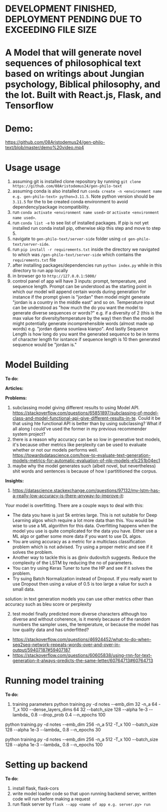 # **DEVELOPMENT FINISHED, DEPLOYMENT PENDING DUE TO EXCEEDING FILE SIZE**

# A Model that will generate novel sequences of philosophical text based on writings about Jungian psychology, Biblical philosophy, and the lot. Built with React.js, Flask, and Tensorflow

# Demo:
https://github.com/08Aristodemus24/gen-philo-text/blob/master/demo%20video.mp4

# Usage usage
1. assuming git is installed clone repository by running `git clone https://github.com/08Aristodemus24/gen-philo-text`
2. assuming conda is also installed run `conda create -n <environment name e.g. gen-philo-text> python=3.11.5`. Note python version should be `3.11.5` for the to be created conda environment to avoid dependency/package incompatibility.
3. run `conda activate <environment name used>` or `activate <environment name used>`.
4. run `conda list -e` to see list of installed packages. If pip is not yet installed run conda install pip, otherwise skip this step and move to step 5.
5. navigate to `gen-philo-text/server-side` folder using `cd gen-philo-text/server-side`.
5. run `pip install -r requirements.txt` inside the directory we navigated to which was `/gen-philo-text/server-side` which contains the `requirements.txt` file
6. after installing packages/dependencies run `python index.py` while in this directory to run app locally
7. in browser go to `http://127.0.0.1:5000/`
8. control panel of app will have 3 inputs: prompt, temperature, and sequence length. Prompt can be understood as the starting point in which our model will append certain words during generation for instance if the prompt given is "jordan" then model might generate "jordan is a country in the middle east" and so on. Temperature input can be understood as "how much the do you want the model to generate diverse sequences or words?" e.g. if a diversity of 2 (this is the max value for diversity/temperature by the way) then then the model might potentially generate incomprehensible words (almost made up words) e.g. "jordan djanna sounlava kianpo". And lastly Sequence Length is how long do you want the generated sequence to be in terms of character length for isntance if sequence length is 10 then generated sequence would be "jordan is."

# Model Building
**To do:**

**Articles:**

**Problems:**
1. subclassing model giving different results to using Model API. https://stackoverflow.com/questions/65851897/subclassing-of-model-class-and-model-functional-api-give-different-results-in-te. Could it be that using hte functional API is better than by using subclassing? What if all along I could've used the former in my previous recommender system project?
2. there is a reason why accuracy can be so low in generative text models, it's because other metrics like perplexity can be used to evaluate whether or not our models performs well. https://towardsdatascience.com/how-to-evaluate-text-generation-models-metrics-for-automatic-evaluation-of-nlp-models-e1c251b04ec1
3. maybe why the model generates such (albeit novel, but nevertheless) shit words and sentences is because of how I partititioned the corpus.

**Insights:**
1. https://datascience.stackexchange.com/questions/97132/my-lstm-has-a-really-low-accuracy-is-there-anyway-to-improve-it:

Your model is overfitting. There are a couple ways to deal with this:
* The data you have is just 5k entries large. This is not suitable for Deep Learning algos which require a lot more data than this. You would be wise to use a ML algorithm for this data. Overfitting happens when the model you use is quite complicated for the data you have. Either use a ML algo or gather some more data if you want to use DL algos.
* You are using accuracy as a metric for a multiclass classification problem which is not advised. Try using a proper metric and see if it solves the problem.
* Another way to tackle this is as @niv dudovitch suggests. Reduce the complexity of the LSTM by reducing the no of parameters.
* You can try using Keras Tuner to tune the HP and see if it solves the problem.
* Try suing Batch Normalization instead of Dropout. If you really want to use Dropout then using a value of 0.5 is too large a value for such a small data.

solution: in text generation models you can use other metrics other than accuracy such as bleu score or perplexity

2. test model finally predicted more diverse characters although too diverse and without coherence, is it merely because of the random numbers the sampler uses, the temperature, or because the model has low quality data and has underfitted?

* https://stackoverflow.com/questions/46924452/what-to-do-when-seq2seq-network-repeats-words-over-and-over-in-output/59407187#59407187
* https://stackoverflow.com/questions/60605838/using-rnn-for-text-generation-it-always-predicts-the-same-letter/60764713#60764713



# Running model training
**To do:**
1. training parameters
python training.py -d notes --emb_dim 32 -n_a 64 -T_x 100 --dense_layers_dims 64 32 --batch_size 128 --alpha 1e-3 --lambda_ 0.8 --drop_prob 0.4 --n_epochs 100

python training.py -d notes --emb_dim 256 -n_a 512 -T_x 100 --batch_size 128 --alpha 1e-3 --lambda_ 0.8 --n_epochs 30

python training.py -d notes --emb_dim 256 -n_a 512 -T_x 100 --batch_size 128 --alpha 1e-3 --lambda_ 0.8 --n_epochs 100


# Setting up backend
**To do:**
1. install flask, flask-cors
2. write model loader code so that upon running backend server, written code will run before making a request
3. run flask server by `flask --app <name of app e.g. server.py> run`
